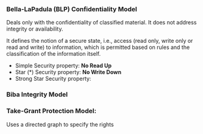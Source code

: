 ### Bella-LaPadula (BLP) Confidentiality Model
Deals only with the confidentiality of classified material. It does not address integrity or availability.

It defines the notion of a secure state, i.e., access (read only, write only or read and write) to information, which is permitted based on rules and the classification of the information itself.

- Simple Security property: **No Read Up**
- Star (*) Security property: **No Write Down**
- Strong Star Security property: 

### Biba Integrity Model

### Take-Grant Protection Model:
Uses a directed graph to specify the rights



<!--stackedit_data:
eyJoaXN0b3J5IjpbMzkyNjk2MDYyLDIxMjI1MjY2OTVdfQ==
-->